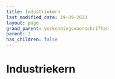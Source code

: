 ```yaml
---
title: Industriekern
last_modified_date: 19-09-2023
layout: page
grand_parent: Verkenningsvoorschriften
parent: I
has_children: false
---
```


Industriekern
=============

